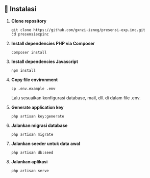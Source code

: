 
## 🔧 Instalasi

1. **Clone repository**
   ```
   git clone https://github.com/gxnzi-iznxg/presensi-exp.inc.git
   cd presensiexpinc
   ```
2. **Install dependencies PHP via Composer**
   ```
   composer install
   ```
3. **Install dependencies Javascript**
   ```
   npm install
   ```
4. **Copy file environment**
   ```
   cp .env.example .env
   ```
   Lalu sesuaikan konfigurasi database, mail, dll. di dalam file .env.

5. **Generate application key**
   ```
   php artisan key:generate
   ```
6. **Jalankan migrasi database**
   ```
   php artisan migrate
   ```
7. **Jalankan seeder untuk data awal**
   ```
   php artisan db:seed
   ```
8. **Jalankan aplikasi**
   ```
   php artisan serve
   ```
